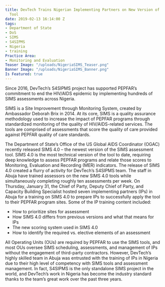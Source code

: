 ```yaml
---
title: DevTech Trains Nigerian Implementing Partners on New Version of SIMS Assessment
  Tool
date: 2019-02-13 16:14:00 Z
tags:
- Department of State
- DoS
- SIMS
- S4SIPMS
- Nigeria
- training
Practice Area:
- Monitoring and Evaluation
Teaser Image: "/uploads/NigeriaSIMS_Teaser.png"
Banner Image: "/uploads/NigeriaSIMS_Banner.png"
Is Featured: true
---
```


Since 2016, DevTech’s S4SIPMS project has supported PEPFAR’s commitment to end the HIV/AIDS epidemic by implementing hundreds of SIMS assessments across Nigeria.

SIMS is a Site Improvement through Monitoring System, created by Ambassador Deborah Brix in 2014. At its core, SIMS is a quality assurance methodology used to increase the impact of PEPFAR programs through standardized monitoring of the quality of HIV/AIDS-related services. The tools are comprised of assessments that score the quality of care provided against PEPFAR quality of care standards.

The Department of State’s Office of the US Global AIDS Coordinator (OGAC) recently released SIMS 4.0 – the newest version of the SIMS assessment tool. SIMS 4.0 is the most technical version of the tool to date, requiring deep knowledge to assess PEPFAR programs and relate those scores to Monitoring, Evaluation and Recording (MER) indicators. The release of SIMS 4.0 created a flurry of activity for DevTech’s S4SIPMS team. The staff in Abuja have trained assessors on the new SIMS 4.0 tools while simultaneously completing roughly ten assessments per week. On Thursday, January 31, the Chief of Party, Deputy Chief of Party, and Capacity Building Specialist hosted seven implementing partners (IPs) in Abuja for a training on SIMS 4.0 to prepare IPs to successfully apply the tool to their PEPFAR program sites. Some of the IP training content included:
* How to prioritize sites for assessment
* How SIMS 4.0 differs from previous versions and what that means for IPs
* The new scoring system used in SIMS 4.0
* How to identify the required vs. elective elements of an assessment

All Operating Units (OUs) are required by PEPFAR to use the SIMS tools, and most OUs oversee SIMS scheduling, assessments, and management of IPs without the engagement of third-party contractors.  However, DevTech’s highly skilled team in Abuja was entrusted with the training of IPs in Nigeria due to their high level of competency with SIMS tools and assessment management. In fact, S4SIPMS is the only standalone SIMS project in the world, and DevTech’s work in Nigeria has become the industry standard thanks to the team’s great work over the past three years.
